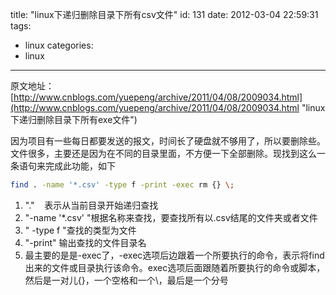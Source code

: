 title: "linux下递归删除目录下所有csv文件"
id: 131
date: 2012-03-04 22:59:31
tags: 
- linux
categories: 
- linux
---

原文地址：[http://www.cnblogs.com/yuepeng/archive/2011/04/08/2009034.html](http://www.cnblogs.com/yuepeng/archive/2011/04/08/2009034.html "linux下递归删除目录下所有exe文件")

因为项目有一些每日都要发送的报文，时间长了硬盘就不够用了，所以要删除些。文件很多，主要还是因为在不同的目录里面，不方便一下全部删除。现找到这么一条语句来完成此功能，如下
``` bash
find . -name '*.csv' -type f -print -exec rm {} \;
```

1.  "."    表示从当前目录开始递归查找
2.  "-name '*.csv' "根据名称来查找，要查找所有以.csv结尾的文件夹或者文件
3.  " -type f "查找的类型为文件
4.  "-print" 输出查找的文件目录名
5.  最主要的是是-exec了，-exec选项后边跟着一个所要执行的命令，表示将find出来的文件或目录执行该命令。exec选项后面跟随着所要执行的命令或脚本，然后是一对儿{}，一个空格和一个\，最后是一个分号